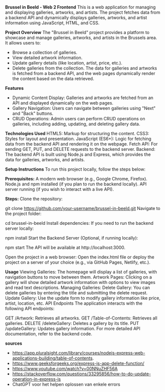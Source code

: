 **Brussel in Beeld - Web 2 Frontend**
This is a web application for managing and displaying galleries, artworks, and artists. The project fetches data from a backend API and dynamically displays galleries, artworks, and artist information using JavaScript, HTML, and CSS.

**Project Overview**
The "Brussel in Beeld" project provides a platform to showcase and manage galleries, artworks, and artists in the Brussels area. It allows users to:

- Browse a collection of galleries.
- View detailed artwork information.
- Update gallery details (like location, artist, price, etc.).
- Delete galleries from the collection.
The data for galleries and artworks is fetched from a backend API, and the web pages dynamically render the content based on the data retrieved.

**Features**
- Dynamic Content Display: Galleries and artworks are fetched from an API and displayed dynamically on the web pages.
- Gallery Navigation: Users can navigate between galleries using "Next" and "Back" buttons.
- CRUD Operations: Admin users can perform CRUD operations on galleries, including adding, updating, and deleting gallery data.
  
**Technologies Used**
HTML5: Markup for structuring the content.
CSS3: Styles for layout and presentation.
JavaScript (ES6+): Logic for fetching data from the backend API and rendering it on the webpage.
Fetch API: For sending GET, PUT, and DELETE requests to the backend server.
Backend: The backend API is built using Node.js and Express, which provides the data for galleries, artworks, and artists.

**Setup Instructions**
To run this project locally, follow the steps below:

**Prerequisites:**
A modern web browser (e.g., Google Chrome, Firefox).
Node.js and npm installed (if you plan to run the backend locally).
API server running (if you wish to interact with a live API).

**Steps:**
Clone the repository:

git clone https://github.com/your-username/brussel-in-beeld.git
Navigate to the project folder:

cd brussel-in-beeld
Install dependencies: If you need to run the backend server locally:

npm install
Start the Backend Server (Optional, if running locally):

npm start
The API will be available at http://localhost:3000.

Open the project in a web browser: Open the index.html file or deploy the project on a server of your choice (e.g., via GitHub Pages, Netlify, etc.).

**Usage**
Viewing Galleries: The homepage will display a list of galleries, with navigation buttons to move between them.
Artwork Pages: Clicking on a gallery will show detailed artwork information with options to view images and read text descriptions.
Managing Galleries:
Delete Gallery: You can delete galleries by entering the title and submitting the delete request.
Update Gallery: Use the update form to modify gallery information like price, artist, location, etc.
API Endpoints
The application interacts with the following API endpoints:

GET /Artwork: Retrieves all artworks.
GET /Table-of-Contents: Retrieves all galleries.
DELETE /deleteGallery: Deletes a gallery by its title.
PUT /updateGallery: Updates gallery information.
For more detailed API documentation, refer to the backend code.

**sources**
- https://app.pluralsight.com/library/courses/nodejs-express-web-applications-building/table-of-contents.
- https://www.geeksforgeeks.org/express-js-app-delete-function/
- https://www.youtube.com/watch?v=00NNuZHF56A
- https://stackoverflow.com/questions/33295856/how-to-do-update-operation-in-express-js
- ChatGPT voor het helpen oplossen van enkele errors
